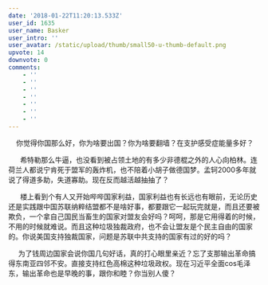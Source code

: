 ```yaml
---
date: '2018-01-22T11:20:13.533Z'
user_id: 1635
user_name: Basker
user_intro: ''
user_avatar: /static/upload/thumb/small50-u-thumb-default.png
upvote: 14
downvote: 0
comments:
    - ''
    - ''
    - ''
    - ''
    - ''
    - ''
    - ''
---
```


<div><p>&nbsp; &nbsp; 你觉得你国那么好，你为啥要出国？你为啥要翻墙？在支护感受症能量多好？</p><p>&nbsp; &nbsp; &nbsp; 希特勒那么牛逼，也没看到被占领土地的有多少非德棍之外的人心向柏林。连荷兰人都说宁肯死于盟军的轰炸机，也不陪着小胡子做德国梦。孟轲2000多年就说了得道多助，失道寡助。现在反而越活越抽抽了？</p><p>&nbsp; &nbsp; &nbsp; 楼上看到个有人又开始哔哔国家利益，国家利益也有长远也有眼前，无论历史还是实践跟中国苏联纳粹结盟都不是啥好事，都要跟它一起玩完就是，而且还要被欺负，一个拿自己国民当畜生的国家对盟友会好吗？呵呵，那是它用得着的时候，不用的时候就难说。而且这种垃圾独裁政府，也不会让盟友是个民主自由的国家的。你说美国支持独裁国家，问题是苏联中共支持的国家有过的好的吗？</p><p>&nbsp; &nbsp; &nbsp;为了钱周边国家会说你国几句好话，真的打心眼里亲近？忘了支那输出革命搞得东南亚四邻不安。直接支持红色高棉这种垃圾政权。现在习近平全面cos毛泽东，输出革命也是早晚的事，跟你和睦？你当别人傻？</p><p>&nbsp; &nbsp;&nbsp;</p></div>
